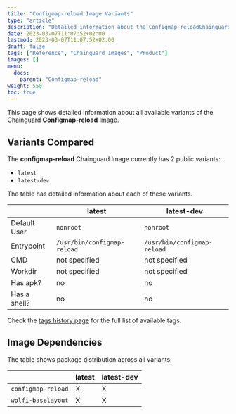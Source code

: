 ```yaml
---
title: "Configmap-reload Image Variants"
type: "article"
description: "Detailed information about the Configmap-reloadChainguard Image variants"
date: 2023-03-07T11:07:52+02:00
lastmod: 2023-03-07T11:07:52+02:00
draft: false
tags: ["Reference", "Chainguard Images", "Product"]
images: []
menu:
  docs:
    parent: "Configmap-reload"
weight: 550
toc: true
---
```


This page shows detailed information about all available variants of the Chainguard **Configmap-reload** Image.

## Variants Compared
The **configmap-reload** Chainguard Image currently has 2 public variants: 

- `latest`
- `latest-dev`

The table has detailed information about each of these variants.

|              | latest                      | latest-dev                  |
|--------------|-----------------------------|-----------------------------|
| Default User | `nonroot`                   | `nonroot`                   |
| Entrypoint   | `/usr/bin/configmap-reload` | `/usr/bin/configmap-reload` |
| CMD          | not specified               | not specified               |
| Workdir      | not specified               | not specified               |
| Has apk?     | no                          | no                          |
| Has a shell? | no                          | no                          |

Check the [tags history page](/chainguard/chainguard-images/reference/configmap-reload/tags_history/) for the full list of available tags.
## Image Dependencies
The table shows package distribution across all variants.

|                    | latest | latest-dev |
|--------------------|--------|------------|
| `configmap-reload` | X      | X          |
| `wolfi-baselayout` | X      | X          |
